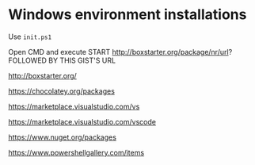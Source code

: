 # Windows environment installations

Use `init.ps1`

Open CMD and execute START http://boxstarter.org/package/nr/url? FOLLOWED BY THIS GIST'S URL

http://boxstarter.org/

https://chocolatey.org/packages

https://marketplace.visualstudio.com/vs

https://marketplace.visualstudio.com/vscode

https://www.nuget.org/packages

https://www.powershellgallery.com/items
